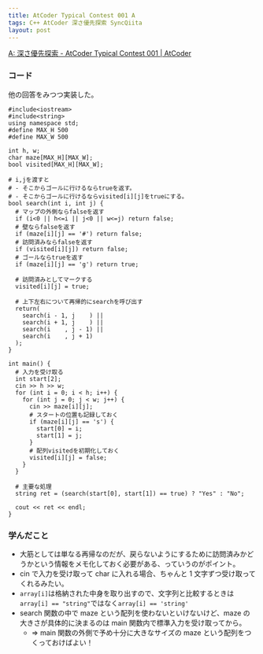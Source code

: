 ```yaml
---
title: AtCoder Typical Contest 001 A
tags: C++ AtCoder 深さ優先探索 SyncQiita
layout: post
---
```


[A: 深さ優先探索 \- AtCoder Typical Contest 001 |
AtCoder](https://atc001.contest.atcoder.jp/tasks/dfs_a)

### コード

他の回答をみつつ実装した。

    #include<iostream>
    #include<string>
    using namespace std;
    #define MAX_H 500
    #define MAX_W 500

    int h, w;
    char maze[MAX_H][MAX_W];
    bool visited[MAX_H][MAX_W];

    # i,jを渡すと
    # - そこからゴールに行けるならtrueを返す。
    # - そこからゴールに行けるならvisited[i][j]をtrueにする。
    bool search(int i, int j) {
      # マップの外側ならfalseを返す
      if (i<0 || h<=i || j<0 || w<=j) return false;
      # 壁ならfalseを返す
      if (maze[i][j] == '#') return false;
      # 訪問済みならfalseを返す
      if (visited[i][j]) return false;
      # ゴールならtrueを返す
      if (maze[i][j] == 'g') return true;

      # 訪問済みとしてマークする
      visited[i][j] = true;

      # 上下左右について再帰的にsearchを呼び出す
      return(
        search(i - 1, j    ) ||
        search(i + 1, j    ) ||
        search(i    , j - 1) ||
        search(i    , j + 1)
      );
    }

    int main() {
      # 入力を受け取る
      int start[2];
      cin >> h >> w;
      for (int i = 0; i < h; i++) {
        for (int j = 0; j < w; j++) {
          cin >> maze[i][j];
          # スタートの位置も記録しておく
          if (maze[i][j] == 's') {
            start[0] = i;
            start[1] = j;
          }
          # 配列visitedを初期化しておく
          visited[i][j] = false;
        }
      }

      # 主要な処理
      string ret = (search(start[0], start[1]) == true) ? "Yes" : "No";

      cout << ret << endl;
    }

### 学んだこと

- 大筋としては単なる再帰なのだが、戻らないようにするために訪問済みかどうかという情報をメモ化しておく必要がある、っていうのがポイント。
- cin で入力を受け取って char に入れる場合、ちゃんと 1 文字ずつ受け取ってくれるみたい。
- `array[i]`は格納された中身を取り出すので、文字列と比較するときは`array[i] == "string"`ではなく`array[i] == 'string'`
- search 関数の中で maze という配列を使わないといけないけど、maze の大きさが具体的に決まるのは main 関数内で標準入力を受け取ってから。
  - => main 関数の外側で予め十分に大きなサイズの maze という配列をつくっておけばよい！
